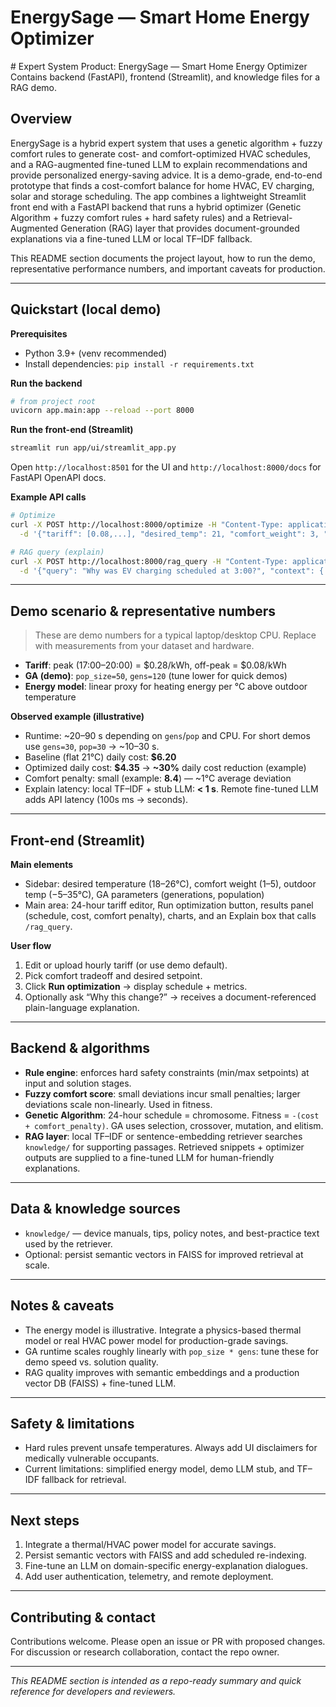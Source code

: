 # EnergySage — Smart Home Energy Optimizer

﻿# Expert System Product: EnergySage — Smart Home Energy Optimizer 
Contains backend (FastAPI), frontend (Streamlit), and knowledge files for a RAG demo.

## Overview
EnergySage is a hybrid expert system that uses a genetic algorithm + fuzzy comfort rules to generate cost- and comfort-optimized HVAC schedules, and a RAG-augmented fine-tuned LLM to explain recommendations and provide personalized energy-saving advice. It is a demo-grade, end-to-end prototype that finds a cost-comfort balance for home HVAC, EV charging, solar and storage scheduling. The app combines a lightweight Streamlit front end with a FastAPI backend that runs a hybrid optimizer (Genetic Algorithm + fuzzy comfort rules + hard safety rules) and a Retrieval-Augmented Generation (RAG) layer that provides document-grounded explanations via a fine-tuned LLM or local TF–IDF fallback.

This README section documents the project layout, how to run the demo, representative performance numbers, and important caveats for production.

---

## Quickstart (local demo)

**Prerequisites**

* Python 3.9+ (venv recommended)
* Install dependencies: `pip install -r requirements.txt`

**Run the backend**

```bash
# from project root
uvicorn app.main:app --reload --port 8000
```

**Run the front-end (Streamlit)**

```bash
streamlit run app/ui/streamlit_app.py
```

Open `http://localhost:8501` for the UI and `http://localhost:8000/docs` for FastAPI OpenAPI docs.

**Example API calls**

```bash
# Optimize
curl -X POST http://localhost:8000/optimize -H "Content-Type: application/json" \
  -d '{"tariff": [0.08,...], "desired_temp": 21, "comfort_weight": 3, "outdoor_temp": 5}'

# RAG query (explain)
curl -X POST http://localhost:8000/rag_query -H "Content-Type: application/json" \
  -d '{"query": "Why was EV charging scheduled at 3:00?", "context": {...}}'
```

---

## Demo scenario & representative numbers

> These are demo numbers for a typical laptop/desktop CPU. Replace with measurements from your dataset and hardware.

* **Tariff**: peak (17:00–20:00) = \$0.28/kWh, off-peak = \$0.08/kWh
* **GA (demo)**: `pop_size=50`, `gens=120` (tune lower for quick demos)
* **Energy model**: linear proxy for heating energy per °C above outdoor temperature

**Observed example (illustrative)**

* Runtime: \~20–90 s depending on `gens`/`pop` and CPU. For short demos use `gens=30`, `pop=30` → \~10–30 s.
* Baseline (flat 21°C) daily cost: **\$6.20**
* Optimized daily cost: **\$4.35** → **\~30%** daily cost reduction (example)
* Comfort penalty: small (example: **8.4**) — \~1°C average deviation
* Explain latency: local TF–IDF + stub LLM: **< 1 s**. Remote fine-tuned LLM adds API latency (100s ms → seconds).

---

## Front-end (Streamlit)

**Main elements**

* Sidebar: desired temperature (18–26°C), comfort weight (1–5), outdoor temp (−5–35°C), GA parameters (generations, population)
* Main area: 24-hour tariff editor, Run optimization button, results panel (schedule, cost, comfort penalty), charts, and an Explain box that calls `/rag_query`.

**User flow**

1. Edit or upload hourly tariff (or use demo default).
2. Pick comfort tradeoff and desired setpoint.
3. Click **Run optimization** → display schedule + metrics.
4. Optionally ask “Why this change?” → receives a document-referenced plain-language explanation.

---

## Backend & algorithms

* **Rule engine**: enforces hard safety constraints (min/max setpoints) at input and solution stages.
* **Fuzzy comfort score**: small deviations incur small penalties; larger deviations scale non-linearly. Used in fitness.
* **Genetic Algorithm**: 24-hour schedule = chromosome. Fitness = `-(cost + comfort_penalty)`. GA uses selection, crossover, mutation, and elitism.
* **RAG layer**: local TF–IDF or sentence-embedding retriever searches `knowledge/` for supporting passages. Retrieved snippets + optimizer outputs are supplied to a fine-tuned LLM for human-friendly explanations.

---

## Data & knowledge sources

* `knowledge/` — device manuals, tips, policy notes, and best-practice text used by the retriever.
* Optional: persist semantic vectors in FAISS for improved retrieval at scale.

---

## Notes & caveats

* The energy model is illustrative. Integrate a physics-based thermal model or real HVAC power model for production-grade savings.
* GA runtime scales roughly linearly with `pop_size * gens`: tune these for demo speed vs. solution quality.
* RAG quality improves with semantic embeddings and a production vector DB (FAISS) + fine-tuned LLM.

---

## Safety & limitations

* Hard rules prevent unsafe temperatures. Always add UI disclaimers for medically vulnerable occupants.
* Current limitations: simplified energy model, demo LLM stub, and TF–IDF fallback for retrieval.

---

## Next steps

1. Integrate a thermal/HVAC power model for accurate savings.
2. Persist semantic vectors with FAISS and add scheduled re-indexing.
3. Fine-tune an LLM on domain-specific energy-explanation dialogues.
4. Add user authentication, telemetry, and remote deployment.

---

## Contributing & contact

Contributions welcome. Please open an issue or PR with proposed changes. For discussion or research collaboration, contact the repo owner.

---

*This README section is intended as a repo-ready summary and quick reference for developers and reviewers.*
